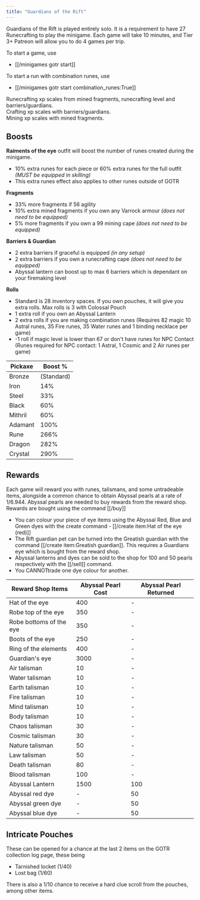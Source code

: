 ```yaml
---
title: "Guardians of the Rift"
---
```


Guardians of the Rift is played entirely solo. It is a requirement to have 27 Runecrafting to play the minigame. Each game will take 10 minutes, and Tier 3+ Patreon will allow you to do 4 games per trip.

To start a game, use

- [[/minigames gotr start]]

To start a run with combination runes, use

- [[/minigames gotr start combination_runes\:True]]

Runecrafting xp scales from mined fragments, runecrafting level and barriers/guardians.\
Crafting xp scales with barriers/guardians.\
Mining xp scales with mined fragments.

## **Boosts**

**Raiments of the eye** outfit will boost the number of runes created during the minigame.

- 10% extra runes for each piece or 60% extra runes for the full outfit _(MUST be equipped in skilling)_
- This extra runes effect also applies to other runes outside of GOTR

**Fragments**

- 33% more fragments if 56 agility
- 10% extra mined fragments if you own any Varrock armour _(does not need to be equipped)_
- 5% more fragments if you own a 99 mining cape _(does not need to be equipped)_

**Barriers & Guardian**

- 2 extra barriers if graceful is equipped _(in any setup)_
- 2 extra barriers if you own a runecrafting cape _(does not need to be equipped)_
- Abyssal lantern can boost up to max 6 barriers which is dependant on your firemaking level

**Rolls**

- Standard is 28 inventory spaces. If you own pouches, it will give you extra rolls. Max rolls is 3 with Colossal Pouch
- 1 extra roll if you own an Abyssal Lantern
- 2 extra rolls if you are making combination runes (Requires 82 magic 10 Astral runes, 35 Fire runes, 35 Water runes and 1 binding necklace per game)
- \-1 roll if magic level is lower than 67 or don't have runes for NPC Contact\
  (Runes required for NPC contact: 1 Astral, 1 Cosmic and 2 Air runes per game)

| Pickaxe | Boost %    |
| ------- | ---------- |
| Bronze  | (Standard) |
| Iron    | 14%        |
| Steel   | 33%        |
| Black   | 60%        |
| Mithril | 60%        |
| Adamant | 100%       |
| Rune    | 266%       |
| Dragon  | 282%       |
| Crystal | 290%       |

## Rewards

Each game will reward you with runes, talismans, and some untradeable items, alongside a common chance to obtain Abyssal pearls at a rate of 1/6.944. Abyssal pearls are needed to buy rewards from the reward shop. Rewards are bought using the command [[/buy]]

- You can colour your piece of eye items using the Abyssal Red, Blue and Green dyes with the create command - [[/create item\:Hat of the eye (red)]]
- The Rift guardian pet can be turned into the Greatish guardian with the command [[/create item\:Greatish guardian]]. This requires a Guardians eye which is bought from the reward shop.
- Abyssal lanterns and dyes can be sold to the shop for 100 and 50 pearls respectively with the [[/sell]] command.
- You CANNOTtrade one dye colour for another.

| **Reward Shop Items**   | **Abyssal Pearl Cost** | **Abyssal Pearl Returned** |
| ----------------------- | ---------------------- | -------------------------- |
| Hat of the eye          | 400                    | -                          |
| Robe top of the eye     | 350                    | -                          |
| Robe bottoms of the eye | 350                    | -                          |
| Boots of the eye        | 250                    | -                          |
| Ring of the elements    | 400                    | -                          |
| Guardian's eye          | 3000                   | -                          |
| Air talisman            | 10                     | -                          |
| Water talisman          | 10                     | -                          |
| Earth talisman          | 10                     | -                          |
| Fire talisman           | 10                     | -                          |
| Mind talisman           | 10                     | -                          |
| Body talisman           | 10                     | -                          |
| Chaos talisman          | 30                     | -                          |
| Cosmic talisman         | 30                     | -                          |
| Nature talisman         | 50                     | -                          |
| Law talisman            | 50                     | -                          |
| Death talisman          | 80                     | -                          |
| Blood talisman          | 100                    | -                          |
| Abyssal Lantern         | 1500                   | 100                        |
| Abyssal red dye         | -                      | 50                         |
| Abyssal green dye       | -                      | 50                         |
| Abyssal blue dye        | -                      | 50                         |

## Intricate Pouches

These can be opened for a chance at the last 2 items on the GOTR collection log page, these being

- Tarnished locket (1/40)
- Lost bag (1/60)

There is also a 1/10 chance to receive a hard clue scroll from the pouches, among other items.
